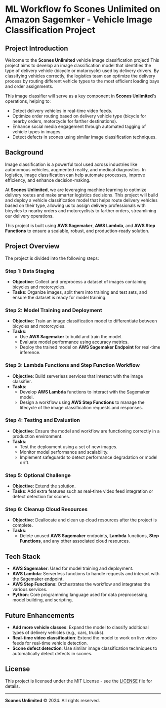 # ML Workflow fo Scones Unlimited on Amazon Sagemker - Vehicle Image Classification Project

## Project Introduction

Welcome to the **Scones Unlimited** vehicle image classification project! This project aims to develop an image classification model that identifies the type of delivery vehicle (bicycle or motorcycle) used by delivery drivers. By classifying vehicles correctly, the logistics team can optimize the delivery process by routing different vehicle types to the most efficient loading bays and order assignments.

This image classifier will serve as a key component in **Scones Unlimited**'s operations, helping to:

- Detect delivery vehicles in real-time video feeds.
- Optimize order routing based on delivery vehicle type (bicycle for nearby orders, motorcycle for farther destinations).
- Enhance social media engagement through automated tagging of vehicle types in images.
- Detect defects in scones using similar image classification techniques.

## Background

Image classification is a powerful tool used across industries like autonomous vehicles, augmented reality, and medical diagnostics. In logistics, image classification can help automate processes, improve efficiency, and enhance decision-making.

At **Scones Unlimited**, we are leveraging machine learning to optimize delivery routes and make smarter logistics decisions. This project will build and deploy a vehicle classification model that helps route delivery vehicles based on their type, allowing us to assign delivery professionals with bicycles to nearby orders and motorcyclists to farther orders, streamlining our delivery operations.

This project is built using **AWS Sagemaker**, **AWS Lambda**, and **AWS Step Functions** to ensure a scalable, robust, and production-ready solution.

## Project Overview

The project is divided into the following steps:

### Step 1: Data Staging

- **Objective**: Collect and preprocess a dataset of images containing bicycles and motorcycles.
- **Tasks**: Organize images, split them into training and test sets, and ensure the dataset is ready for model training.

### Step 2: Model Training and Deployment

- **Objective**: Train an image classification model to differentiate between bicycles and motorcycles.
- **Tasks**: 
  - Use **AWS Sagemaker** to build and train the model.
  - Evaluate model performance using accuracy metrics.
  - Deploy the trained model on **AWS Sagemaker Endpoint** for real-time inference.

### Step 3: Lambda Functions and Step Function Workflow

- **Objective**: Build serverless services that interact with the image classifier.
- **Tasks**:
  - Develop **AWS Lambda** functions to interact with the Sagemaker model.
  - Design a workflow using **AWS Step Functions** to manage the lifecycle of the image classification requests and responses.

### Step 4: Testing and Evaluation

- **Objective**: Ensure the model and workflow are functioning correctly in a production environment.
- **Tasks**:
  - Test the deployment using a set of new images.
  - Monitor model performance and scalability.
  - Implement safeguards to detect performance degradation or model drift.

### Step 5: Optional Challenge

- **Objective**: Extend the solution.
- **Tasks**: Add extra features such as real-time video feed integration or defect detection for scones.

### Step 6: Cleanup Cloud Resources

- **Objective**: Deallocate and clean up cloud resources after the project is complete.
- **Tasks**:
  - Delete unused **AWS Sagemaker** endpoints, **Lambda** functions, **Step Functions**, and any other associated cloud resources.

## Tech Stack

- **AWS Sagemaker**: Used for model training and deployment.
- **AWS Lambda**: Serverless functions to handle requests and interact with the Sagemaker endpoint.
- **AWS Step Functions**: Orchestrates the workflow and integrates the various services.
- **Python**: Core programming language used for data preprocessing, model building, and scripting.

## Future Enhancements

- **Add more vehicle classes**: Expand the model to classify additional types of delivery vehicles (e.g., cars, trucks).
- **Real-time video classification**: Extend the model to work on live video feeds for real-time vehicle detection.
- **Scone defect detection**: Use similar image classification techniques to automatically detect defects in scones.

## License

This project is licensed under the MIT License - see the [LICENSE](LICENSE) file for details.

---

**Scones Unlimited** © 2024. All rights reserved.
